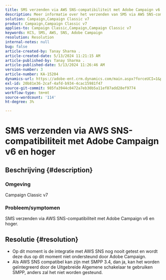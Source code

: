 ```yaml
---
title: SMS verzenden via AWS SNS-compatibiliteit met Adobe Campaign v6 en hoger
description: Meer informatie over het verzenden van SMS via AWS SNS-compatibiliteit met Adobe Campaign v6 en hoger.
solution: Campaign,Campaign Classic v7
product: Campaign,Campaign Classic v7
applies-to: Campaign Classic,Campaign,Campaign Classic v7
keywords: KCS, SMS, AWS, SNS, Adobe Campaign
resolution: Resolution
internal-notes: null
bug: false
article-created-by: Tanay Sharma .
article-created-date: 5/13/2024 11:21:15 AM
article-published-by: Tanay Sharma .
article-published-date: 5/13/2024 11:26:46 AM
version-number: 3
article-number: KA-15204
dynamics-url: https://adobe-ent.crm.dynamics.com/main.aspx?forceUCI=1&pagetype=entityrecord&etn=knowledgearticle&id=551818e7-1a11-ef11-9f8a-6045bd02b206
exl-id: 20b81e36-2caf-4afd-b934-4cac15981f47
source-git-commit: 985fa3944c0472a7eb30b5a11ef87add28ef9774
workflow-type: tm+mt
source-wordcount: '114'
ht-degree: 3%

---
```


# SMS verzenden via AWS SNS-compatibiliteit met Adobe Campaign v6 en hoger

## Beschrijving {#description}


### Omgeving

Campaign Classic v7

### Probleem/symptomen

SMS verzenden via AWS SNS-compatibiliteit met Adobe Campaign v6 en hoger.


## Resolutie {#resolution}


- Op dit moment is de integratie met AWS SNS nog nooit getest en wordt deze dus op dit moment niet ondersteund door Adobe Campaign.
- Als AWS SNS compatibel kan zijn met SMPP 3.4, dan ja, kan het worden geïntegreerd door de Uitgebreide Algemene schakelaar te gebruiken SMPP, anders zal het niet worden gesteund.
